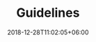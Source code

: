 ---
title: "Guidelines"
date: 2018-12-28T11:02:05+06:00
icon: "ti-shortcode"
weight: 3
description: "Best Practices and Guidelines for High Quality Resource Modules"
type : "pages"
bgcolor: '#FF4343'
---